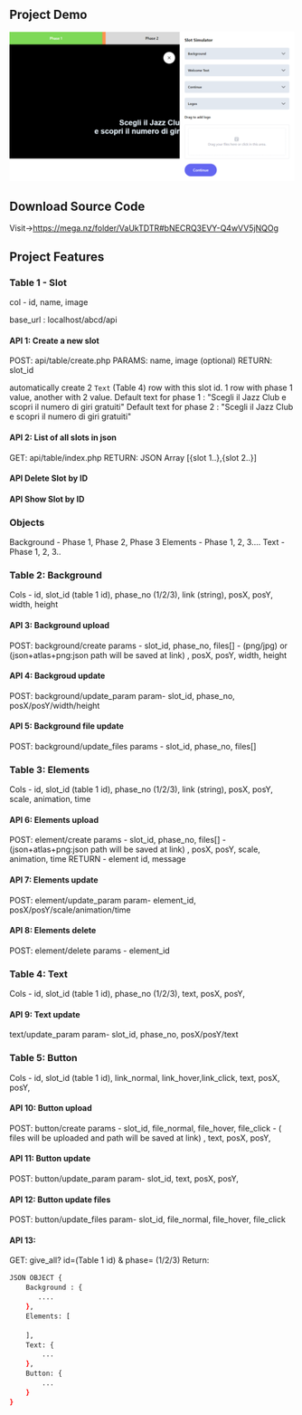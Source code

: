 
## Project Demo

![](https://github.com/learnwithfair/phase-management/blob/main/scrennshot/screenshot.png)

## Download Source Code
Visit->https://mega.nz/folder/VaUkTDTR#bNECRQ3EVY-Q4wVV5jNQOg

## Project Features

### Table 1 - Slot
col - id, name, image

base_url : localhost/abcd/api


#### API 1: Create a new slot 
POST: api/table/create.php 
PARAMS: name, image (optional)
RETURN: slot_id

automatically create 2 `Text` (Table 4) row with this slot id. 1 row with phase 1 value, another with 2 value. 
Default text for phase 1 : "Scegli il Jazz Club
e scopri il numero di giri gratuiti"
Default text for phase 2 : "Scegli il Jazz Club
e scopri il numero di giri gratuiti"


#### API 2: List of all slots in json 
GET: api/table/index.php 
RETURN: JSON Array [{slot 1..},{slot 2..}]

#### API Delete Slot by ID

#### API Show Slot by ID

### Objects
Background - Phase 1, Phase 2, Phase 3
Elements - Phase 1, 2, 3.... 
Text - Phase 1, 2, 3.. 




### Table 2: Background 
Cols - id, slot_id (table 1 id), phase_no (1/2/3), link (string), posX, posY, width, height

#### API 3: Background upload
POST: background/create
params - slot_id, phase_no, files[] - (png/jpg) or (json+atlas+png:json path will be saved at link) , posX, posY, width, height 

#### API 4: Backgroud update
POST: background/update_param
param- slot_id, phase_no, posX/posY/width/height

#### API 5: Background file update
POST: background/update_files
params - slot_id, phase_no, files[] 


### Table 3: Elements
Cols - id, slot_id (table 1 id), phase_no (1/2/3), link (string), posX, posY, scale, animation, time 

#### API 6: Elements upload
POST: element/create
params - slot_id, phase_no, files[] - (json+atlas+png:json path will be saved at link) , posX, posY, scale, animation, time 
RETURN - element id, message

#### API 7: Elements update
POST: element/update_param
param- element_id, posX/posY/scale/animation/time 

#### API 8: Elements delete
POST: element/delete
params - element_id


### Table 4: Text 
Cols - id, slot_id (table 1 id), phase_no (1/2/3), text, posX, posY, 

#### API 9: Text update
text/update_param
param- slot_id, phase_no, posX/posY/text


### Table 5: Button 
Cols - id, slot_id (table 1 id), link_normal, link_hover,link_click, text, posX, posY, 

#### API 10: Button upload
POST: button/create 
params - slot_id, file_normal, file_hover, file_click - ( files will be uploaded and path will be saved at link) , text, posX, posY,

#### API 11: Button update
POST: button/update_param
param- slot_id, text, posX, posY,

#### API 12: Button update files 
POST: button/update_files 
param- slot_id, file_normal, file_hover, file_click


#### API 13: 
GET: give_all? id=(Table 1 id) & phase= (1/2/3) 
Return: 

```bash
JSON OBJECT {
    Background : {
       .... 
    },
    Elements: [

    ],
    Text: {
        ...
    },
    Button: {
        ...
    }
}
```
